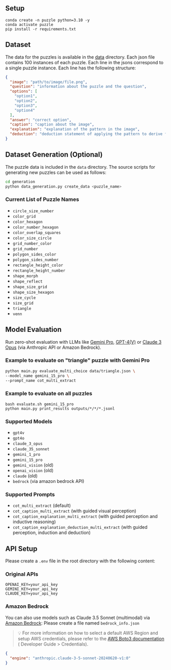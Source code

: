 ## Setup

```
conda create -n puzzle python=3.10 -y
conda activate puzzle
pip install -r requirements.txt
```

## Dataset

The data for the puzzles is available in
the [data](https://github.com/declare-lab/puzzle-reasoning/tree/master/PuzzleVQA/data) directory. Each json file
contains 100 instances of each puzzle. Each line in the jsons correspond to a single puzzle instance. Each line has the
following structure:

```json
{
  "image": "path/to/image/file.png",
  "question": "information about the puzzle and the question",
  "options": [
    "option1",
    "option2",
    "option3",
    "option4"
  ],
  "answer": "correct option",
  "caption": "caption about the image",
  "explanation": "explanation of the pattern in the image",
  "deduction": "deduction statement of applying the pattern to derive final answer"
}
```

## Dataset Generation (Optional)

The puzzle data is included in the `data` directory. The source scripts for generating new puzzles
can be used as follows:

```bash
cd generation
python data_generation.py create_data <puzzle_name>
```

### Current List of Puzzle Names

- `circle_size_number`
- `color_grid`
- `color_hexagon`
- `color_number_hexagon`
- `color_overlap_squares`
- `color_size_circle`
- `grid_number_color`
- `grid_number`
- `polygon_sides_color`
- `polygon_sides_number`
- `rectangle_height_color`
- `rectangle_height_number`
- `shape_morph`
- `shape_reflect`
- `shape_size_grid`
- `shape_size_hexagon`
- `size_cycle`
- `size_grid`
- `triangle`
- `venn`

## Model Evaluation

Run zero-shot evaluation with LLMs
like [Gemini Pro](https://ai.google.dev/tutorials/python_quickstart?hl=en), [GPT-4(V)](https://platform.openai.com/docs/guides/vision)
or [Claude 3 Opus](https://docs.anthropic.com/claude/docs/vision) (via Anthropic API or Amazon Bedrock).

### Example to evaluate on "triangle" puzzle with Gemini Pro

```bash
python main.py evaluate_multi_choice data/triangle.json \
--model_name gemini_15_pro \
--prompt_name cot_multi_extract
```

### Example to evaluate on all puzzles

```
bash evaluate.sh gemini_15_pro
python main.py print_results outputs/*/*/*.jsonl
```

### Supported Models

- `gpt4v`
- `gpt4o`
- `claude_3_opus`
- `claude_35_sonnet`
- `gemini_1_pro`
- `gemini_15_pro`
- `gemini_vision` (old)
- `openai_vision` (old)
- `claude` (old)
- `bedrock` (via amazon bedrock API)

### Supported Prompts

- `cot_multi_extract` (default)
- `cot_caption_multi_extract` (with guided visual perception)
- `cot_caption_explanation_multi_extract` (with guided perception and inductive reasoning)
- `cot_caption_explanation_deduction_multi_extract` (with guided perception, induction and deduction)

## API Setup

Please create a `.env` file in the root directory with the following content:

### Original APIs

```
OPENAI_KEY=your_api_key
GEMINI_KEY=your_api_key
CLAUDE_KEY=your_api_key
```

### Amazon Bedrock

You can also use models such as Claude 3.5 Sonnet (multimodal)
via [Amazon Bedrock](https://aws.amazon.com/bedrock/claude/): Please create a file named `bedrock_info.json`

> 💡 For more information on how to select a default AWS Region and setup AWS credentials, please refer to
> the [AWS Boto3 documentation](https://boto3.amazonaws.com/v1/documentation/api/latest/guide/credentials.html) (
> Developer
> Guide > Credentials).

```json
{
  "engine": "anthropic.claude-3-5-sonnet-20240620-v1:0"
}
```